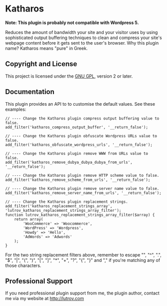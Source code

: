 # Katharos

__Note: This plugin is probably not compatible with Wordpress 5.__

Reduces the amount of bandwidth your site and your visitor uses by using sophisticated output buffering techniques to clean and compress your site's webpage content before it gets sent to the user's browser. Why this plugin name? Katharos means "pure" in Greek.

## Copyright and License

This project is licensed under the [GNU GPL](http://www.gnu.org/licenses/old-licenses/gpl-2.0.html), version 2 or later.

## Documentation

This plugin provides an API to to customise the default values. See these examples:

	// ---- Change the Katharos plugin compress output buffering value to false.
	add_filter('katharos_compress_output_buffer', '__return_false');

	// ---- Change the Katharos plugin obfuscate Wordpress URLs value to false.
	add_filter('katharos_obfuscate_wordpress_urls', '__return_false');

	// ---- Change the Katharos plugin remove WWW from URLs value to false.
	add_filter('katharos_remove_dubya_dubya_dubya_from_urls', '__return_false');

	// ---- Change the Katharos plugin remove HTTP scheme value to false.
	add_filter('katharos_remove_scheme_from_urls', '__return_false');

	// ---- Change the Katharos plugin remove server name value to false.
	add_filter('katharos_remove_server_name_from_urls', '__return_false');

	// ---- Change the Katharos plugin replacement strings.
	add_filter('katharos_replacement_strings_array', 'lutrov_katharos_replacement_strings_array_filter');
	function lutrov_katharos_replacement_strings_array_filter($array) {
		return array(
			'WooCommerce' => 'Woocommerce',
			'WordPress' => 'Wordpress',
			'Howdy' => 'Hello',
			'AdWords' => 'Adwords'
		);
	}

For the two string replacement filters above, remember to escape "\", "^", ".", "$", "|", "(", ")", "[", "]", "*", "+", "?", "{", "}" and "," if you're matching any of those characters.

## Professional Support

If you need professional plugin support from me, the plugin author, contact me via my website at http://lutrov.com
